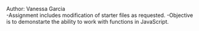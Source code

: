 Author: Vanessa Garcia
<br>
-Assignment includes modification of starter files as requested.
-Objective is to demonstarte the ability to work with functions in JavaScript.


